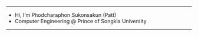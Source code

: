 <!--
<div align="center">
  <a href="https://git.io/streak-stats">
    <img src="https://github-readme-streak-stats.herokuapp.com?user=patt502090&theme=catppuccin-macchiato&hide_border=true" alt="GitHub Streak" />
  </a>
</div>

<div align="center">
  ![snake gif](https://github.com/patt502090/patt502090/blob/output/github-snake-dark.svg)
</div>
-->

---

- Hi, I’m Phodcharaphon Sukonsakun (Patt)  
- Computer Engineering @ Prince of Songkla University

---
